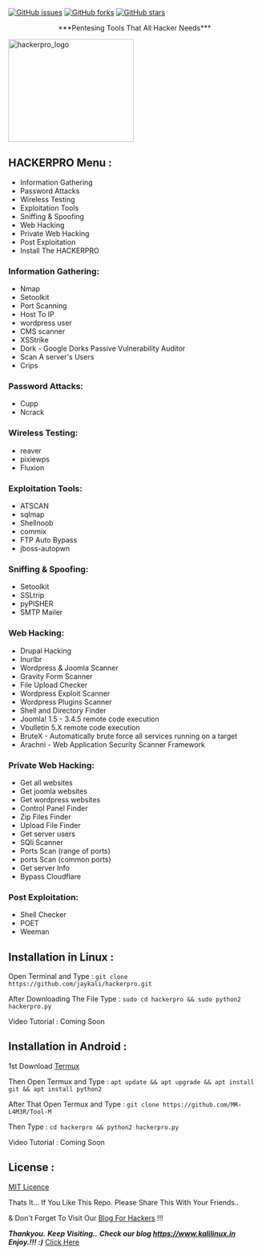 [![GitHub issues](https://img.shields.io/github/issues/jaykali/hackerpro.svg)](https://github.com/technicaldada/jaykali/issues)
[![GitHub forks](https://img.shields.io/github/forks/jaykali/hackerpro.svg)](https://github.com/jaykali/hackerpro/network)
[![GitHub stars](https://img.shields.io/github/stars/jaykali/hackerpro.svg)](https://github.com/jaykali/hackerpro/stargazers)

<p align="center">***Pentesing Tools That All Hacker Needs***</p>
 <img src="logo205x250.gif" alt="hackerpro_logo" height="205" width="250"> 

## HACKERPRO Menu :

- Information Gathering
- Password Attacks
- Wireless Testing
- Exploitation Tools
- Sniffing & Spoofing
- Web Hacking
- Private Web Hacking
- Post Exploitation
- Install The HACKERPRO

### Information Gathering:

- Nmap
- Setoolkit
- Port Scanning
- Host To IP
- wordpress user
- CMS scanner
- XSStrike
- Dork - Google Dorks Passive Vulnerability Auditor
- Scan A server's Users
- Crips

### Password Attacks:

- Cupp
- Ncrack

### Wireless Testing:

- reaver
- pixiewps
- Fluxion

### Exploitation Tools:

- ATSCAN
- sqlmap
- Shellnoob
- commix
- FTP Auto Bypass
- jboss-autopwn

### Sniffing & Spoofing:

- Setoolkit
- SSLtrip
- pyPISHER
- SMTP Mailer

### Web Hacking:

- Drupal Hacking
- Inurlbr
- Wordpress & Joomla Scanner
- Gravity Form Scanner
- File Upload Checker
- Wordpress Exploit Scanner
- Wordpress Plugins Scanner
- Shell and Directory Finder
- Joomla! 1.5 - 3.4.5 remote code execution
- Vbulletin 5.X remote code execution
- BruteX - Automatically brute force all services running on a target
- Arachni - Web Application Security Scanner Framework

### Private Web Hacking:

- Get all websites
- Get joomla websites
- Get wordpress websites
- Control Panel Finder
- Zip Files Finder
- Upload File Finder
- Get server users
- SQli Scanner
- Ports Scan (range of ports)
- ports Scan (common ports)
- Get server Info
- Bypass Cloudflare

### Post Exploitation:

- Shell Checker
- POET
- Weeman

## Installation in Linux :

Open Terminal and Type : ```git clone https://github.com/jaykali/hackerpro.git```

After Downloading The File Type : ```sudo cd hackerpro && sudo python2 hackerpro.py```

Video Tutorial : Coming Soon

## Installation in Android :

1st Download [Termux](https://play.google.com/store/apps/details?id=com.termux)
</center>

Then Open Termux and Type : ```apt update && apt upgrade && apt install git && apt install python2```

After That Open Termux and Type : ```git clone https://github.com/MR-L4M3R/Tool-M```

Then Type : ```cd hackerpro && python2 hackerpro.py```

Video Tutorial : Coming Soon

## License :

[MIT Licence](https://github.com/jaykali/hackerpro/blob/master/LICENSE)

Thats It... If You Like This Repo. Please Share This With Your Friends..

& Don't Forget To Visit Our [Blog For Hackers](https://www.kalilinux.in) !!!

***Thankyou.***
***Keep Visiting..***
***Check our blog https://www.kalilinux.in***
***Enjoy.!!! :)***
<a href="https://www.kalilinux.in/" rel="dofollwo">Click Here</a>